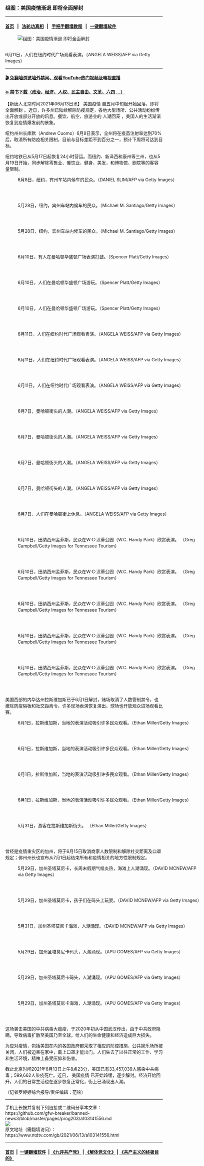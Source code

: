 ### 组图：美国疫情渐退 即将全面解封
------------------------

#### [首页](https://github.com/gfw-breaker/banned-news3/blob/master/README.md) &nbsp;&nbsp;|&nbsp;&nbsp; [法轮功真相](https://github.com/begood0513/basic/blob/master/README.md)  &nbsp;&nbsp;|&nbsp;&nbsp; [手把手翻墙教程](https://github.com/gfw-breaker/guides/wiki)  &nbsp;&nbsp;|&nbsp;&nbsp; [一键翻墙软件](https://github.com/gfw-breaker/nogfw/blob/master/README.md)  



<div><div class="featured_image">
 <figure>
  <img alt="组图：美国疫情渐退 即将全面解封" src="https://i.ntdtv.com/assets/uploads/2021/06/GettyImages-1233395777-800x450.jpg"/>
 </figure><br/>
 <span class="caption">
  6月11日，人们在纽约时代广场观看表演。（ANGELA WEISS/AFP via Getty Images）
 </span>
</div>
</div><hr/>

#### [ 🎬  免翻墙浏览墙外禁闻、观看YouTube热门视频及电视直播](https://github.com/gfw-breaker/HelloWorld)

#### [ 💥  禁书下载（政治、经济、人权、民主自由、文革、六四 ...）](https://github.com/gfw-breaker/books/blob/master/README.md)

<div><div class="post_content" itemprop="articleBody">
 <p>
  【新唐人北京时间2021年06月13日讯】
  <ok href="https://www.ntdtv.com/gb/美国疫情.htm">
   美国疫情
  </ok>
  自五月中旬起开始回落，即将
  <ok href="https://www.ntdtv.com/gb/全面解封.htm">
   全面解封
  </ok>
  。近日，许多州已陆续解除防疫规定，各地大型场所、公共活动纷纷传出开放或部分开放的讯息。餐饮、航空、旅游业的
  <ok href="https://www.ntdtv.com/gb/人潮回笼.htm">
   人潮回笼
  </ok>
  ，美国人的生活渐渐恢复到疫情爆发前的景象。
 </p>
 <p>
  纽约州州长库默（Andrew Cuomo）6月9日表示，全州将在疫苗注射率达到70%后，取消所有防疫相关限制，目前与目标差距不到百分之一，预计下周将可达到目标。
 </p>
 <p>
  纽约地铁已从5月17日起恢复24小时营运。而纽约、新泽西和康州等三州，也从5月19日开始，同步解除零售业、餐饮业、健身、美发，和博物馆、剧院等的客容量限制。
 </p>
 <figure class="wp-caption alignnone" id="attachment_103141607" style="width: 594px">
  <img alt="" class="size-full wp-image-103141607" src="https://i.ntdtv.com/assets/uploads/2021/06/gettyimages-1233341354-594x594.jpg">
   <br/><figcaption class="wp-caption-text">
    6月8日，纽约，宾州车站内候车的民众。（DANIEL SLIM/AFP via Getty Images）
   </figcaption><br/>
  </img>
 </figure><br/>
 <figure class="wp-caption alignnone" id="attachment_103141602" style="width: 594px">
  <img alt="" class="size-full wp-image-103141602" src="https://i.ntdtv.com/assets/uploads/2021/06/gettyimages-1320531210-594x594.jpg">
   <br/><figcaption class="wp-caption-text">
    5月28日，纽约，宾州车站内候车的民众。（Michael M. Santiago/Getty Images）
   </figcaption><br/>
  </img>
 </figure><br/>
 <figure class="wp-caption alignnone" id="attachment_103141603" style="width: 594px">
  <img alt="" class="size-full wp-image-103141603" src="https://i.ntdtv.com/assets/uploads/2021/06/gettyimages-1320531019-594x594.jpg"/>
  <br/><figcaption class="wp-caption-text">
   5月28日，纽约，宾州车站内候车的民众。（Michael M. Santiago/Getty Images）
  </figcaption><br/>
 </figure><br/>
 <figure class="wp-caption alignnone" id="attachment_103141592" style="width: 594px">
  <img alt="" class="size-full wp-image-103141592" src="https://i.ntdtv.com/assets/uploads/2021/06/gettyimages-1322931629-594x594.jpg"/>
  <br/><figcaption class="wp-caption-text">
   6月10日，有人在曼哈顿华盛顿广场表演打鼓。（Spencer Platt/Getty Images）
  </figcaption><br/>
 </figure><br/>
 <figure class="wp-caption alignnone" id="attachment_103141593" style="width: 594px">
  <img alt="" class="size-full wp-image-103141593" src="https://i.ntdtv.com/assets/uploads/2021/06/gettyimages-1322931559-594x594.jpg"/>
  <br/><figcaption class="wp-caption-text">
   6月10日，人们在曼哈顿华盛顿广场游玩。（Spencer Platt/Getty Images）
  </figcaption><br/>
 </figure><br/>
 <figure class="wp-caption alignnone" id="attachment_103141594" style="width: 594px">
  <img alt="" class="size-full wp-image-103141594" src="https://i.ntdtv.com/assets/uploads/2021/06/gettyimages-1322931041-594x594.jpg"/>
  <br/><figcaption class="wp-caption-text">
   6月10日，人们在曼哈顿华盛顿广场游玩。（Spencer Platt/Getty Images）
  </figcaption><br/>
 </figure><br/>
 <figure class="wp-caption alignnone" id="attachment_103141604" style="width: 594px">
  <img alt="" class="size-full wp-image-103141604" src="https://i.ntdtv.com/assets/uploads/2021/06/gettyimages-1233396376-594x594.jpg"/>
  <br/><figcaption class="wp-caption-text">
   6月11日，人们在纽约时代广场观看表演。（ANGELA WEISS/AFP via Getty Images）
  </figcaption><br/>
 </figure><br/>
 <figure class="wp-caption alignnone" id="attachment_103141605" style="width: 594px">
  <img alt="" class="size-full wp-image-103141605" src="https://i.ntdtv.com/assets/uploads/2021/06/gettyimages-1233395969-594x594.jpg"/>
  <br/><figcaption class="wp-caption-text">
   6月11日，人们在纽约时代广场观看表演。（ANGELA WEISS/AFP via Getty Images）
  </figcaption><br/>
 </figure><br/>
 <figure class="wp-caption alignnone" id="attachment_103141606" style="width: 594px">
  <img alt="" class="size-full wp-image-103141606" src="https://i.ntdtv.com/assets/uploads/2021/06/gettyimages-1233395843-594x594.jpg"/>
  <br/><figcaption class="wp-caption-text">
   6月11日，人们在纽约时代广场观看表演。（ANGELA WEISS/AFP via Getty Images）
  </figcaption><br/>
 </figure><br/>
 <figure class="wp-caption alignnone" id="attachment_103141608" style="width: 594px">
  <img alt="" class="size-full wp-image-103141608" src="https://i.ntdtv.com/assets/uploads/2021/06/gettyimages-1233323651-594x594.jpg"/>
  <br/><figcaption class="wp-caption-text">
   6月7日，曼哈顿街头的人潮。（ANGELA WEISS/AFP via Getty Images）
  </figcaption><br/>
 </figure><br/>
 <figure class="wp-caption alignnone" id="attachment_103141609" style="width: 594px">
  <img alt="" class="size-full wp-image-103141609" src="https://i.ntdtv.com/assets/uploads/2021/06/gettyimages-1233323432-594x594.jpg"/>
  <br/><figcaption class="wp-caption-text">
   6月7日，曼哈顿街头的人潮。（ANGELA WEISS/AFP via Getty Images）
  </figcaption><br/>
 </figure><br/>
 <figure class="wp-caption alignnone" id="attachment_103141610" style="width: 594px">
  <img alt="" class="size-full wp-image-103141610" src="https://i.ntdtv.com/assets/uploads/2021/06/gettyimages-1233323431-594x594.jpg"/>
  <br/><figcaption class="wp-caption-text">
   6月7日，曼哈顿街头的人潮。（ANGELA WEISS/AFP via Getty Images）
  </figcaption><br/>
 </figure><br/>
 <figure class="wp-caption alignnone" id="attachment_103141611" style="width: 594px">
  <img alt="" class="size-full wp-image-103141611" src="https://i.ntdtv.com/assets/uploads/2021/06/gettyimages-1233323358-594x594.jpg"/>
  <br/><figcaption class="wp-caption-text">
   6月7日，曼哈顿街头的人潮。（ANGELA WEISS/AFP via Getty Images）
  </figcaption><br/>
 </figure><br/>
 <figure class="wp-caption alignnone" id="attachment_103141612" style="width: 594px">
  <img alt="" class="size-full wp-image-103141612" src="https://i.ntdtv.com/assets/uploads/2021/06/gettyimages-1233323357-594x594.jpg"/>
  <br/><figcaption class="wp-caption-text">
   6月7日，人们在曼哈顿街上休息。（ANGELA WEISS/AFP via Getty Images）
  </figcaption><br/>
 </figure><br/>
 <figure class="wp-caption alignnone" id="attachment_103141587" style="width: 594px">
  <img alt="" class="size-full wp-image-103141587" src="https://i.ntdtv.com/assets/uploads/2021/06/gettyimages-1323024444-594x594.jpg"/>
  <br/><figcaption class="wp-caption-text">
   6月10日，田纳西州孟菲斯，民众在W‧C‧汉蒂公园（W.C. Handy Park）欣赏表演。 （Greg Campbell/Getty Images for Tennessee Tourism）
  </figcaption><br/>
 </figure><br/>
 <figure class="wp-caption alignnone" id="attachment_103141588" style="width: 594px">
  <img alt="" class="size-full wp-image-103141588" src="https://i.ntdtv.com/assets/uploads/2021/06/gettyimages-1323024330-594x594.jpg"/>
  <br/><figcaption class="wp-caption-text">
   6月10日，田纳西州孟菲斯，民众在W‧C‧汉蒂公园（W.C. Handy Park）欣赏表演。 （Greg Campbell/Getty Images for Tennessee Tourism）
  </figcaption><br/>
 </figure><br/>
 <figure class="wp-caption alignnone" id="attachment_103141589" style="width: 594px">
  <img alt="" class="size-full wp-image-103141589" src="https://i.ntdtv.com/assets/uploads/2021/06/gettyimages-1323023895-594x594.jpg"/>
  <br/><figcaption class="wp-caption-text">
   6月10日，田纳西州孟菲斯，民众在W‧C‧汉蒂公园（W.C. Handy Park）欣赏表演。 （Greg Campbell/Getty Images for Tennessee Tourism）
  </figcaption><br/>
 </figure><br/>
 <figure class="wp-caption alignnone" id="attachment_103141590" style="width: 594px">
  <img alt="" class="size-full wp-image-103141590" src="https://i.ntdtv.com/assets/uploads/2021/06/gettyimages-1323023868-594x594.jpg"/>
  <br/><figcaption class="wp-caption-text">
   6月10日，田纳西州孟菲斯，民众在W‧C‧汉蒂公园（W.C. Handy Park）欣赏表演。 （Greg Campbell/Getty Images for Tennessee Tourism）
  </figcaption><br/>
 </figure><br/>
 <figure class="wp-caption alignnone" id="attachment_103141591" style="width: 594px">
  <img alt="" class="size-full wp-image-103141591" src="https://i.ntdtv.com/assets/uploads/2021/06/gettyimages-1322955625-594x594.jpg"/>
  <br/><figcaption class="wp-caption-text">
   6月10日，田纳西州孟菲斯，民众在W‧C‧汉蒂公园（W.C. Handy Park）欣赏表演。 （Greg Campbell/Getty Images for Tennessee Tourism）
  </figcaption><br/>
 </figure><br/>
 <p>
  美国西部的内华达州拉斯维加斯已于6月1日解封，赌场取消了人数管制禁令，也撤除防疫隔板和社交距离令，许多现场表演恢复演出，球场也开放观众进场观看比赛。
 </p>
 <figure class="wp-caption alignnone" id="attachment_103141595" style="width: 594px">
  <img alt="" class="size-full wp-image-103141595" src="https://i.ntdtv.com/assets/uploads/2021/06/gettyimages-1321178036-594x594.jpg"/>
  <br/><figcaption class="wp-caption-text">
   6月1日，拉斯维加斯，当地的表演活动吸引许多民众观看。（Ethan Miller/Getty Images）
  </figcaption><br/>
 </figure><br/>
 <figure class="wp-caption alignnone" id="attachment_103141596" style="width: 594px">
  <img alt="" class="size-full wp-image-103141596" src="https://i.ntdtv.com/assets/uploads/2021/06/gettyimages-1321175126-594x594.jpg"/>
  <br/><figcaption class="wp-caption-text">
   6月1日，拉斯维加斯，当地的表演活动吸引许多民众观看。（Ethan Miller/Getty Images）
  </figcaption><br/>
 </figure><br/>
 <figure class="wp-caption alignnone" id="attachment_103141597" style="width: 594px">
  <img alt="" class="size-full wp-image-103141597" src="https://i.ntdtv.com/assets/uploads/2021/06/gettyimages-1321163830-594x594.jpg"/>
  <br/><figcaption class="wp-caption-text">
   6月1日，拉斯维加斯，当地的表演活动吸引许多民众观看。（Ethan Miller/Getty Images）
  </figcaption><br/>
 </figure><br/>
 <figure class="wp-caption alignnone" id="attachment_103141600" style="width: 594px">
  <img alt="" class="size-full wp-image-103141600" src="https://i.ntdtv.com/assets/uploads/2021/06/gettyimages-1321134242-594x594.jpg"/>
  <br/><figcaption class="wp-caption-text">
   6月1日，拉斯维加斯，当地的表演活动吸引许多民众观看。（Ethan Miller/Getty Images）
  </figcaption><br/>
 </figure><br/>
 <figure class="wp-caption alignnone" id="attachment_103141601" style="width: 594px">
  <img alt="" class="size-full wp-image-103141601" src="https://i.ntdtv.com/assets/uploads/2021/06/gettyimages-1321123925-594x594.jpg"/>
  <br/><figcaption class="wp-caption-text">
   5月31日，游客在拉斯维加斯街头。 （Ethan Miller/Getty Images）
  </figcaption><br/>
 </figure><br/>
 <p>
  曾经是疫情重灾区的加州，将于6月15日取消商家人数限制和解除社交距离及口罩规定；佛州州长也宣布从7月1日起结束所有和疫情相关的地方性限制规定。
 </p>
 <figure class="wp-caption alignnone" id="attachment_103141613" style="width: 594px">
  <img alt="" class="size-full wp-image-103141613" src="https://i.ntdtv.com/assets/uploads/2021/06/gettyimages-1233207576-594x594.jpg"/>
  <br/><figcaption class="wp-caption-text">
   5月29日，加州圣塔莫尼卡，长周末假期气候炎热，海滩上人潮涌现。（DAVID MCNEW/AFP via Getty Images）
  </figcaption><br/>
 </figure><br/>
 <figure class="wp-caption alignnone" id="attachment_103141614" style="width: 594px">
  <img alt="" class="size-full wp-image-103141614" src="https://i.ntdtv.com/assets/uploads/2021/06/gettyimages-1233207423-594x594.jpg"/>
  <br/><figcaption class="wp-caption-text">
   5月29日，加州圣塔莫尼卡，孩子们在码头上玩耍。（DAVID MCNEW/AFP via Getty Images）
  </figcaption><br/>
 </figure><br/>
 <figure class="wp-caption alignnone" id="attachment_103141615" style="width: 594px">
  <img alt="" class="size-full wp-image-103141615" src="https://i.ntdtv.com/assets/uploads/2021/06/gettyimages-1233207409-594x594.jpg"/>
  <br/><figcaption class="wp-caption-text">
   5月31日，加州圣塔莫尼卡海滩，人潮涌现。（DAVID MCNEW/AFP via Getty Images）
  </figcaption><br/>
 </figure><br/>
 <figure class="wp-caption alignnone" id="attachment_103141616" style="width: 594px">
  <img alt="" class="size-full wp-image-103141616" src="https://i.ntdtv.com/assets/uploads/2021/06/gettyimages-1233176840-594x594.jpg"/>
  <br/><figcaption class="wp-caption-text">
   5月29日，加州圣塔莫尼卡码头，人潮涌现。（APU GOMES/AFP via Getty Images）
  </figcaption><br/>
 </figure><br/>
 <figure class="wp-caption alignnone" id="attachment_103141617" style="width: 594px">
  <img alt="" class="size-full wp-image-103141617" src="https://i.ntdtv.com/assets/uploads/2021/06/gettyimages-1233176489-594x594.jpg"/>
  <br/><figcaption class="wp-caption-text">
   5月29日，加州圣塔莫尼卡码头，人潮涌现。（APU GOMES/AFP via Getty Images）
  </figcaption><br/>
 </figure><br/>
 <figure class="wp-caption alignnone" id="attachment_103141618" style="width: 594px">
  <img alt="" class="size-full wp-image-103141618" src="https://i.ntdtv.com/assets/uploads/2021/06/gettyimages-1233176485-594x594.jpg"/>
  <br/><figcaption class="wp-caption-text">
   5月29日，加州圣塔莫尼卡海滩，人潮涌现。（APU GOMES/AFP via Getty Images）
  </figcaption><br/>
 </figure><br/>
 <p>
  这场袭击美国的中共病毒大瘟疫，于2020年初从中国武汉传出，由于中共政府隐瞒，导致病毒扩散至美国乃至全球，给人们的生命健康和经济造成巨大损失。
 </p>
 <p>
  为应对疫情，包括美国在内的各国政府都采取了相应的防控措施，公共娱乐场所被关闭，人们被迫呆在家中，戴上口罩才能出门。人们失去了以往正常的工作、学习和生活环境，精神上备受压抑和伤害。
 </p>
 <p>
  截止北京时间2021年6月13日上午8点23分，美国已有33,457,039人感染中共病毒；599,662人染疫死亡。近日，
  <ok href="https://www.ntdtv.com/gb/美国疫情.htm">
   美国疫情
  </ok>
  已开始趋缓，逐步解封。经济开始回升，人们的日常生活也在逐步恢复正常化，街上已涌现出人潮。
 </p>
 <p>
  （记者罗婷婷综合报导/责任编辑：范铭）
 </p>
 <div class="single_ad">
 </div>
</div>
</div>
<hr/>
手机上长按并复制下列链接或二维码分享本文章：<br/>
https://github.com/gfw-breaker/banned-news3/blob/master/pages/prog203/a103141556.md <br/>
<a href='https://github.com/gfw-breaker/banned-news3/blob/master/pages/prog203/a103141556.md'><img src='https://github.com/gfw-breaker/banned-news3/blob/master/pages/prog203/a103141556.md.png'/></a> <br/>
原文地址（需翻墙访问）：https://www.ntdtv.com/gb/2021/06/13/a103141556.html


------------------------
#### [首页](https://github.com/gfw-breaker/banned-news3/blob/master/README.md) &nbsp;|&nbsp; [一键翻墙软件](https://github.com/gfw-breaker/nogfw/blob/master/README.md) &nbsp;| [《九评共产党》](https://github.com/gfw-breaker/9ping.md/blob/master/README.md#九评之一评共产党是什么) | [《解体党文化》](https://github.com/gfw-breaker/jtdwh.md/blob/master/README.md) | [《共产主义的终极目的》](https://github.com/gfw-breaker/gczydzjmd.md/blob/master/README.md)


<img src='http://gfw-breaker.win/banned-news3/pages/prog203/a103141556.md' width='0px' height='0px'/>